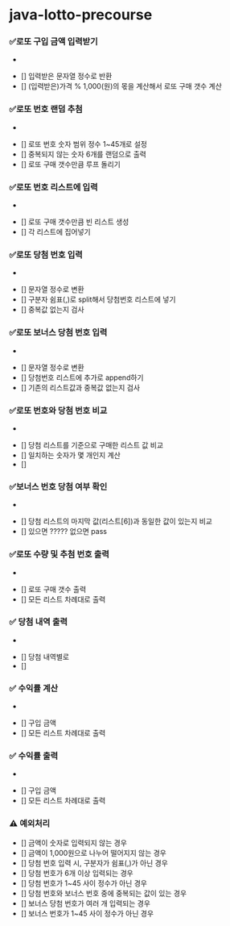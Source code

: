 # java-lotto-precourse

### ✅로또 구입 금액 입력받기
+ 
- [] 입력받은 문자열 정수로 반환
- [] (입력받은)가격 % 1,000(원)의 몫을 계산해서 로또 구매 갯수 계산

### ✅로또 번호 랜덤 추첨
+ 
- [] 로또 번호 숫자 범위 정수 1~45개로 설정
- [] 중복되지 않는 숫자 6개를 랜덤으로 출력
- [] 로또 구매 갯수만큼 루프 돌리기

### ✅로또 번호 리스트에 입력
+ 
- [] 로또 구매 갯수만큼 빈 리스트 생성
- [] 각 리스트에 집어넣기

### ✅로또 당첨 번호 입력
+
- [] 문자열 정수로 변환
- [] 구분자 쉼표(,)로 split해서 당첨번호 리스트에 넣기
- [] 중복값 없는지 검사

### ✅로또 보너스 당첨 번호 입력
+
- [] 문자열 정수로 변환
- [] 당첨번호 리스트에 추가로 append하기
- [] 기존의 리스트값과 중복값 없는지 검사

### ✅로또 번호와 당첨 번호 비교
+
- [] 당첨 리스트를 기준으로 구매한 리스트 값 비교
- [] 일치하는 숫자가 몇 개인지 계산
- [] 

### ✅보너스 번호 당첨 여부 확인
+
- [] 당첨 리스트의 마지막 값(리스트[6])과 동일한 값이 있는지 비교
- [] 있으면 ????? 없으면 pass 

### ✅로또 수량 및 추첨 번호 출력
+
- [] 로또 구매 갯수 출력
- [] 모든 리스트 차례대로 출력

### ✅ 당첨 내역 출력
+
- [] 당첨 내역별로 
- [] 


### ✅ 수익률 계산
+
- [] 구입 금액 
- [] 모든 리스트 차례대로 출력

### ✅ 수익률 출력
+
- [] 구입 금액
- [] 모든 리스트 차례대로 출력

### ⚠️ 예외처리
- [] 금액이 숫자로 입력되지 않는 경우
- [] 금액이 1,000원으로 나누어 떨어지지 않는 경우
- [] 당첨 번호 입력 시, 구분자가 쉼표(,)가 아닌 경우
- [] 당첨 번호가 6개 이상 입력되는 경우
- [] 당첨 번호가 1~45 사이 정수가 아닌 경우
- [] 당첨 번호와 보너스 번호 중에 중복되는 값이 있는 경우
- [] 보너스 당첨 번호가 여러 개 입력되는 경우
- [] 보너스 번호가 1~45 사이 정수가 아닌 경우